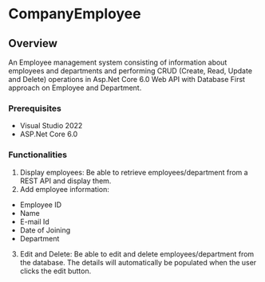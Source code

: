 # CompanyEmployee
## Overview
An Employee management system consisting of information about employees and departments and performing CRUD (Create, Read, Update and Delete) operations in Asp.Net Core 6.0 Web API with Database First approach on Employee and Department.
### Prerequisites
* Visual Studio 2022
* ASP.Net Core 6.0
### Functionalities
1. Display employees:
Be able to retrieve employees/department from a REST API and display them.
2. Add employee information:
* Employee ID
* Name
* E-mail Id
* Date of Joining
* Department
3. Edit and Delete:
Be able to edit and delete employees/department from the database. The details will automatically be populated when the user clicks the edit button.
